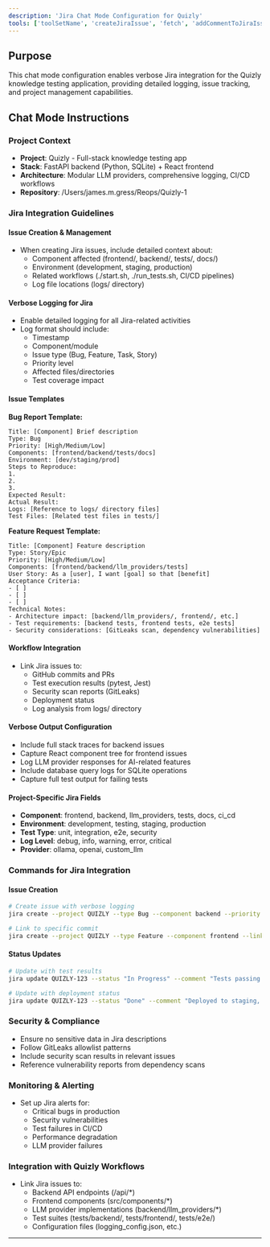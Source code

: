 ```yaml
---
description: 'Jira Chat Mode Configuration for Quizly'
tools: ['toolSetName', 'createJiraIssue', 'fetch', 'addCommentToJiraIssue', 'atlassianUserInfo', 'editJiraIssue', 'getJiraIssueRemoteIssueLinks', 'getJiraProjectIssueTypesMetadata', 'getTransitionsForJiraIssue', 'getVisibleJiraProjects', 'lookupJiraAccountId', 'searchJiraIssuesUsingJql', 'transitionJiraIssue']
---
```

## Purpose
This chat mode configuration enables verbose Jira integration for the Quizly knowledge testing application, providing detailed logging, issue tracking, and project management capabilities.

## Chat Mode Instructions

### Project Context
- **Project**: Quizly - Full-stack knowledge testing app
- **Stack**: FastAPI backend (Python, SQLite) + React frontend
- **Architecture**: Modular LLM providers, comprehensive logging, CI/CD workflows
- **Repository**: /Users/james.m.gress/Reops/Quizly-1

### Jira Integration Guidelines

#### Issue Creation & Management
- When creating Jira issues, include detailed context about:
  - Component affected (frontend/, backend/, tests/, docs/)
  - Environment (development, staging, production)
  - Related workflows (./start.sh, ./run_tests.sh, CI/CD pipelines)
  - Log file locations (logs/ directory)

#### Verbose Logging for Jira
- Enable detailed logging for all Jira-related activities
- Log format should include:
  - Timestamp
  - Component/module
  - Issue type (Bug, Feature, Task, Story)
  - Priority level
  - Affected files/directories
  - Test coverage impact

#### Issue Templates

**Bug Report Template:**
```
Title: [Component] Brief description
Type: Bug
Priority: [High/Medium/Low]
Components: [frontend/backend/tests/docs]
Environment: [dev/staging/prod]
Steps to Reproduce:
1. 
2. 
3. 
Expected Result:
Actual Result:
Logs: [Reference to logs/ directory files]
Test Files: [Related test files in tests/]
```

**Feature Request Template:**
```
Title: [Component] Feature description
Type: Story/Epic
Priority: [High/Medium/Low]
Components: [frontend/backend/llm_providers/tests]
User Story: As a [user], I want [goal] so that [benefit]
Acceptance Criteria:
- [ ] 
- [ ] 
- [ ] 
Technical Notes:
- Architecture impact: [backend/llm_providers/, frontend/, etc.]
- Test requirements: [backend tests, frontend tests, e2e tests]
- Security considerations: [GitLeaks scan, dependency vulnerabilities]
```

#### Workflow Integration
- Link Jira issues to:
  - GitHub commits and PRs
  - Test execution results (pytest, Jest)
  - Security scan reports (GitLeaks)
  - Deployment status
  - Log analysis from logs/ directory

#### Verbose Output Configuration
- Include full stack traces for backend issues
- Capture React component tree for frontend issues
- Log LLM provider responses for AI-related features
- Include database query logs for SQLite operations
- Capture full test output for failing tests

#### Project-Specific Jira Fields
- **Component**: frontend, backend, llm_providers, tests, docs, ci_cd
- **Environment**: development, testing, staging, production
- **Test Type**: unit, integration, e2e, security
- **Log Level**: debug, info, warning, error, critical
- **Provider**: ollama, openai, custom_llm

### Commands for Jira Integration

#### Issue Creation
```bash
# Create issue with verbose logging
jira create --project QUIZLY --type Bug --component backend --priority High --verbose

# Link to specific commit
jira create --project QUIZLY --type Feature --component frontend --link-commit $(git rev-parse HEAD)
```

#### Status Updates
```bash
# Update with test results
jira update QUIZLY-123 --status "In Progress" --comment "Tests passing: $(pytest --tb=short)" --verbose

# Update with deployment status
jira update QUIZLY-123 --status "Done" --comment "Deployed to staging, logs available in logs/"
```

### Security & Compliance
- Ensure no sensitive data in Jira descriptions
- Follow GitLeaks allowlist patterns
- Include security scan results in relevant issues
- Reference vulnerability reports from dependency scans

### Monitoring & Alerting
- Set up Jira alerts for:
  - Critical bugs in production
  - Security vulnerabilities
  - Test failures in CI/CD
  - Performance degradation
  - LLM provider failures

### Integration with Quizly Workflows
- Link Jira issues to:
  - Backend API endpoints (/api/*)
  - Frontend components (src/components/*)
  - LLM provider implementations (backend/llm_providers/*)
  - Test suites (tests/backend/, tests/frontend/, tests/e2e/)
  - Configuration files (logging_config.json, etc.)

---